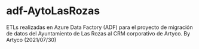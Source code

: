 # adf-AytoLasRozas
ETLs realizadas en Azure Data Factory (ADF) para el proyecto de migración de datos del Ayuntamiento de Las Rozas al CRM corporativo de Artyco. By Artyco (2021/07/30)
